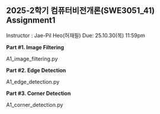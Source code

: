 ## 2025-2학기 컴퓨터비전개론(SWE3051_41) Assignment1
Instructor : Jae-Pil Heo(허재필)
Due: 25.10.30(목) 11:59pm

**Part #1. Image Filtering**

A1_image_filtering.py


**Part #2. Edge Detection**

A1_edge_detection.py


**Part #3. Corner Detection**

A1_corner_detection.py
